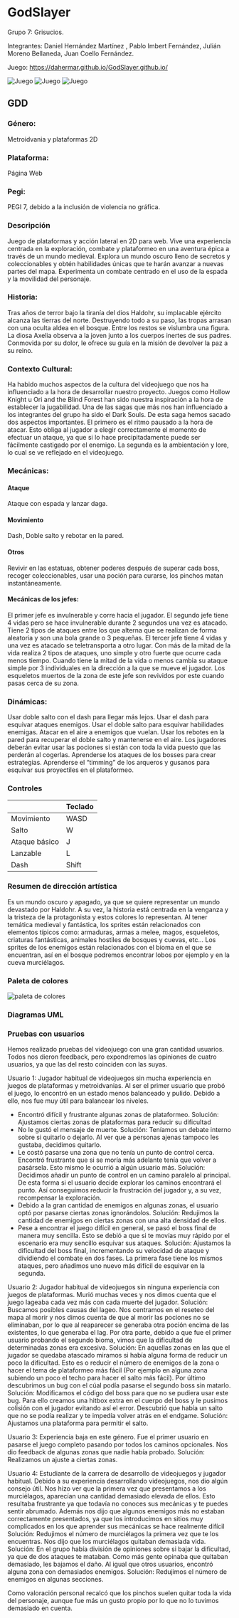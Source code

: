 # GodSlayer  


Grupo 7: Grisucios.

Integrantes: Daniel Hernández Martínez , Pablo Imbert Fernández, Julián Moreno Bellaneda, Juan Coello Fernández. 

Juego: https://dahermar.github.io/GodSlayer.github.io/




![Juego](./assets/sprites/Foto1.png)
![Juego](./assets/sprites/Cueva.png)
![Juego](./assets/sprites/Castillo.png)


<h2>GDD</h2>

<h3>Género:</h3>
Metroidvania y plataformas 2D

<h3>Plataforma:</h3>
Página Web

<h3>Pegi:</h3>
PEGI 7, debido a la inclusión de violencia no gráfica.

<h3>Descripción</h3>

Juego de plataformas y acción lateral en 2D para web. Vive una experiencia centrada en la exploración, combate y plataformeo en una aventura épica a través de un mundo medieval. Explora un mundo oscuro lleno de secretos y coleccionables y obtén habilidades únicas que te harán avanzar a nuevas partes del mapa. Experimenta un combate centrado en el uso de la espada y la movilidad del personaje. 


<h3>Historia:</h3>
Tras años de terror bajo la tiranía del dios Haldohr, su implacable ejército alcanza las tierras del norte. Destruyendo todo a su paso, las tropas arrasan con una oculta aldea en el bosque. Entre los restos se vislumbra una figura. La diosa Axelia observa a la joven junto a los cuerpos inertes de sus padres. Conmovida por su dolor, le ofrece su guía en la misión de devolver la paz a su reino.

<h3>Contexto Cultural:</h3>
Ha habido muchos aspectos de la cultura del videojuego que nos ha influenciado a la hora de desarrollar nuestro proyecto. Juegos como Hollow Knight u Ori and the Blind Forest han sido nuestra inspiración a la hora de establecer la jugabilidad. Una de las sagas que más nos han influenciado a los integrantes del grupo ha sido el Dark Souls. De esta saga hemos sacado dos aspectos importantes. El primero es el ritmo pausado a la hora de atacar. Esto obliga al jugador a elegir correctamente el momento de efectuar un ataque, ya que si lo hace precipitadamente puede ser fácilmente castigado por el enemigo. La segunda es la ambientación y lore, lo cual se ve reflejado en el videojuego. 

<h3>Mecánicas:</h3>

<h4>Ataque</h4>

Ataque con espada y lanzar daga.

<h4>Movimiento</h4>

Dash, Doble salto y rebotar en la pared.

<h4>Otros</h4>

Revivir en las estatuas, obtener poderes después de superar cada boss, recoger coleccionables, usar una poción para curarse, los pinchos matan instantáneamente.

<h4>Mecánicas de los jefes:</h4>

El primer jefe es invulnerable y corre hacia el jugador.
El segundo jefe tiene 4 vidas pero se hace invulnerable durante 2 segundos una vez es atacado. Tiene 2 tipos de ataques entre los que alterna que se realizan de forma aleatoria y son una bola grande o 3 pequeñas.
El tercer jefe tiene 4 vidas y una vez es atacado se teletransporta a otro lugar. Con más de la mitad de la vida realiza 2 tipos de ataques, uno simple y otro fuerte que ocurre cada menos tiempo. Cuando tiene la mitad de la vida o menos cambia su ataque simple por 3 individuales en la dirección a la que se mueve el jugador. Los esqueletos muertos de la zona de este jefe son revividos por este cuando pasas cerca de su zona.


<h3>Dinámicas:</h3>

Usar doble salto con el dash para llegar más lejos.
Usar el dash para esquivar ataques enemigos.
Usar el doble salto para esquivar habilidades enemigas.
Atacar en el aire a enemigos que vuelan.
Usar los rebotes en la pared para recuperar el doble salto y mantenerse en el aire.
Los jugadores deberán evitar usar las pociones si están con toda la vida puesto que las perderán al cogerlas.
Aprenderse los ataques de los bosses para crear estrategias.
Aprenderse el “timming” de los arqueros y gusanos para esquivar sus proyectiles en el plataformeo.


<h3>Controles</h3>

|              |Teclado              |
|--------------|---------------------|             
|Movimiento    | WASD                |
|Salto         | W                   |
|Ataque básico | J                   | 
|Lanzable      | L                   | 
|Dash          | Shift               |

<h3>Resumen de dirección artística</h3>

Es un mundo oscuro y apagado, ya que se quiere representar un mundo devastado por Haldohr. A su vez, la historia está centrada en la venganza y la tristeza de la protagonista y estos colores lo representan.
Al tener temática medieval y fantástica, los sprites están relacionados con elementos típicos como: armaduras, armas a melee, magos, esqueletos, criaturas fantásticas, animales hostiles de bosques y cuevas, etc...
Los sprites de los enemigos están relacionados con el bioma en el que se encuentran, así en el bosque podremos encontrar lobos por ejemplo y en la cueva murciélagos.

<h3>Paleta de colores</h3>

![paleta de colores](./assets/sprites/Paleta.jpg)


<h3>Diagramas UML</h3>

<h3>Pruebas con usuarios</h3>

Hemos realizado pruebas del videojuego con una gran cantidad usuarios. Todos nos dieron feedback, pero expondremos las opiniones de cuatro usuarios, ya que las del resto coinciden con las suyas.

Usuario 1: Jugador habitual de videojuegos sin mucha experiencia en juegos de plataformas y metroidvanias. Al ser el primer usuario que probó el juego, lo encontró en un estado menos balanceado y pulido. Debido a ello, nos fue muy útil para balancear los niveles.

- Encontró difícil y frustrante algunas zonas de plataformeo.
Solución: Ajustamos ciertas zonas de plataformas para reducir su dificultad
- No le gustó el mensaje de muerte.
Solución: Teníamos un debate interno sobre si quitarlo o dejarlo. Al ver que a personas ajenas tampoco les gustaba, decidimos quitarlo.
- Le costó pasarse una zona que no tenía un punto de control cerca. Encontró frustrante que si se moría más adelante tenía que volver a pasársela. Esto mismo le ocurrió a algún usuario más.
Solución: Decidimos añadir un punto de control en un camino paralelo al principal. De esta forma si el usuario decide explorar los caminos encontrará el punto. Así     conseguimos reducir la frustración del jugador y, a su vez, recompensar la exploración.
- Debido a la gran cantidad de enemigos en algunas zonas, el usuario optó por pasarse ciertas zonas ignorándolos.
Solución: Redujimos la cantidad de enemigos en ciertas zonas con una alta densidad de ellos.
- Pese a encontrar el juego difícil en general, se pasó el boss final de manera muy sencilla. Esto se debió a que si te movías muy rápido por el escenario era muy sencillo esquivar sus ataques.
Solución: Ajustamos la dificultad del boss final, incrementando su velocidad de ataque y dividiendo el combate en dos fases. La primera fase tiene los mismos           ataques, pero añadimos uno nuevo más difícil de esquivar en la segunda.


Usuario 2: Jugador habitual de videojuegos sin ninguna experiencia con juegos de plataformas.
 Murió muchas veces y nos dimos cuenta que el juego lageaba cada vez más con cada muerte del jugador. 
Solución: Buscamos posibles causas del lageo. Nos centramos en el reseteo del mapa al morir y nos dimos cuenta de que al morir las pociones no se eliminaban, por lo que al reaparecer se generaba otra poción encima de las existentes, lo que generaba el lag.
Por otra parte, debido a que fue el primer usuario probando el segundo bioma,  vimos que la dificultad de determinadas zonas era excesiva. 
Solución: En aquellas zonas en las que el jugador se quedaba atascado miramos si había alguna forma de reducir un poco la dificultad. Esto es o reducir el número de enemigos de la zona o hacer el tema de plataformeo más fácil (Por ejemplo en alguna zona subiendo un poco el techo para hacer el salto más fácil).
Por último descubrimos un bug con el cúal podía pasarse el segundo boss sin matarlo.
Solución: Modificamos el código del boss para que no se pudiera usar este bug. Para ello creamos una hitbox extra en el cuerpo del boss y le pusimos colisión con el jugador evitando así el error.
Descubrió que había un salto que no se podía realizar y te impedía volver atrás en el endgame.
Solución: Ajustamos una plataforma para permitir el salto.

Usuario 3: Experiencia baja en este género. Fue el primer usuario en pasarse el juego completo pasando por todos los caminos opcionales.
Nos dio feedback de algunas zonas que nadie había probado.
Solución: Realizamos un ajuste a ciertas zonas.



Usuario 4: Estudiante de la carrera de desarrollo de videojuegos y jugador habitual. Debido a su experiencia desarrollando videojuegos, nos dio algún consejo útil.
Nos hizo ver que la primera vez que presentamos a los murciélagos, aparecían una cantidad demasiado elevada de ellos. Esto resultaba frustrante ya que todavía no conoces sus mecánicas y te puedes sentir abrumado. Además nos dijo que algunos enemigos más no estaban correctamente presentados, ya que los introducimos en sitios muy complicados en los que aprender sus mecánicas se hace realmente difícil
Solución: Redujimos el número de murciélagos la primera vez que te los encuentras.
Nos dijo que los murciélagos quitaban demasiada vida.
Solución: En el grupo había división de opiniones sobre si bajar la dificultad, ya que de dos ataques te mataban. Como más gente opinaba que quitaban demasiado, les bajamos el daño.
Al igual que otros usuarios, encontró alguna zona con demasiados enemigos.
Solución: Redujimos el número de enemigos en algunas secciones.

Como valoración personal recalcó que los pinchos suelen quitar toda la vida del personaje, aunque fue más un gusto propio por lo que no lo tuvimos demasiado en  cuenta.







